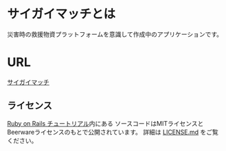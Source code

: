 # サイガイマッチとは

災害時の救援物資プラットフォームを意識して作成中のアプリケーションです。



# URL

[サイガイマッチ](https://saigai-match.herokuapp.com/)



## ライセンス

[Ruby on Rails チュートリアル](https://railstutorial.jp/)内にある
ソースコードはMITライセンスとBeerwareライセンスのもとで公開されています。
詳細は [LICENSE.md](LICENSE.md) をご覧ください。
